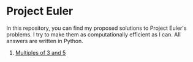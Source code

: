 # Project Euler

In this repository, you can find my proposed solutions to Project Euler's problems. I try to make them as computationally efficient as I can. All answers are written in Python.

1. [Multiples of 3 and 5](https://github.com/jpconher/Project_Euler/blob/main/solutions/1.%20Multiples%20of%203%20and%205.py)

